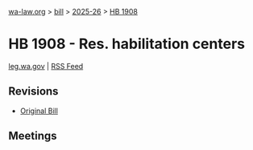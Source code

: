 [wa-law.org](/) > [bill](/bill/) > [2025-26](/bill/2025-26/) > [HB 1908](/bill/2025-26/hb/1908/)

# HB 1908 - Res. habilitation centers
[leg.wa.gov](https://app.leg.wa.gov/billsummary?BillNumber=1908&Year=2025&Initiative=false) | [RSS Feed](./rss.xml)

## Revisions
* [Original Bill](1/)

## Meetings